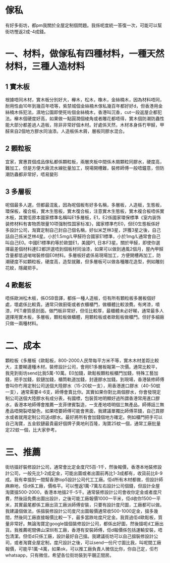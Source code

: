 # 傢私

有好多街坊，都pm我關於全屋定制個問題。我係呢度統一答復一次，可能可以幫街坊慳返2成-4成錢。

# 一、材料，做傢私有四種材料，一種天然材料，三種人造材料

## 1 實木板

根據唔同木材，實木板分別好大，櫸木，松木，橡木，金絲楠木，因為材料唔同，耐用性由10年到幾百年唔等，紫禁城個金絲楠木傢私幾百年都好好d，但香港用金絲楠木係犯法，濕地公園即使死咗個金絲楠木，香港叫沉香，cut一段返屋企都犯法。櫸木個硬度好高，如果做一點圓潤個棱角或者雕花都唔得，實木個防潮防蟲性能大部分都差過人造板，除非非常好個木材。好處係天然，木材本身係冇甲醛，甲醛來自2個地方膠水同油漆。人造板係木屑，層板同膠水混合。

## 2 顆粒板

宜家，實惠買個成品傢私都係顆粒板，兩層夾板中間係木屑顆粒同膠水，硬度高，難加工，但是方便大廠流水線批量加工，現場開槽難，裝修師傅一般唔鐘意，但防潮防蟲都非常好，唔易變形

## 3 多層板

呢個最多人選，但都最混亂，因為呢個板有好多名稱，多層板，人造板，生態板，環保板，複合板，實木生態板，實木復合板，注意實木生態板，實木複合板唔係實木板，其實佢原本國家標準名稱叫E1多層板，E1，E2係國家環保標準《室内装饰装修材料有害物质限量10项强制性国家标准》，國家標準冇E0，但E0生態板係好多設計公司，淘寶定制自己封自己個名稱，好似米芝林3星，評獲3星之後，自己話自己係米芝林4星。小於1.5mg/L甲醛符合國家E1標準，小於1mg/L通常會自己叫自己E0。中國E1標準約等於歐盟E1，美國P1, 日本F3星。關於甲醛，即使你選擇最差個材料連E2都評選唔到個板材同油漆，如果可以做到通風2個月，屋內甲醛含量都低過啱啱裝修個E0材料。多層板好處係易現場加工，方便開槽再加工，防潮硬度不如顆粒板，硬度高，造型就難，但多層板可以做各種雕花造型，例如雕刻花紋，隱藏把手。

## 4 歐鬆板

唔係歐洲松木板，係OSB音譯，都係一種人造板，佢有所有顆粒板多層板個好處，壞處係比較貴。通常只做廚衛或者衣櫃櫃門，做櫃體比較浪費。有烤漆，噴漆，PET膚質感封面。做門板非常好，但佢比較厚，最櫃體未必好睇，通常最多人選擇用實木板，多層板，顆粒板做櫃體，用顆粒板或者歐鬆板做櫃門。但好多細廠只做一兩種材料。

# 二、成本

顆粒板《多層板《歐鬆板，800-2000人民幣每平方米不等，實木木材差距比較大，主要睇邊種木材。裝修設計公司，會用E1多層板報第一次價。通常比較平，我見到街坊send比我5萬-10萬。E0加錢，歐鬆板顆粒板櫃門加錢，特殊工藝加錢，把手加錢，鉸鏈加錢，櫃筒軌道加錢，封邊膠水加錢。到現場，香港裝修師傅會叫你冇用定制公司送個大陸膠水（15-20蚊一支），用香港進口膠水（40-50蚊一支），通常需要4-6支，師傅會賣比你。其實如果你對比兩個膠水，你會發現定制公司送個大陸膠水有成分表，有國標，包裝質地明顯好過所謂香港常用進口膠水，香港本地師傅會推薦一支菲律賓製造，一支產地唔明個三無產品，師傅話三無產品唔開裂唔變色，如果唔要師傅可能會黑面，我建議單獨比師傅茶錢，自己買膠水或者就用定制公司送d膠水。最好將所有會加錢個地方確定。例如櫃門把手可以自己淘寶，五金鉸鏈最貴最好個牌子奧地利百隆，淘寶25蚊一個，通常工廠批量定22蚊一個，比大家參考。

# 三、推薦

街坊搵好裝修設計公司，通常會比定金度尺5百-1千，然後報價，香港本地裝修設計公司，一般先比1-2成定金，可能出圖或者出圖前再比1-3成都有，收貨前比8-9成。我有幸搵到一間幫香港top5設計公司代工工廠。佢d所有木材都做，但設計師麻麻地，佢d係工廠，價格平。可以慳返1萬-7萬左右設計公司個錢，但設計全屋淘寶搵500-2000，香港本地搵2千-5千。通常裝修設計公司會收你定金或者度尺費，然後話免費出圖出設計，之後可能工廠報價1000一平米，佢d收你1500一平米，其實最尾都係工廠出貨工廠派師傅安裝，只要有設計度尺圖，工廠都可以做。我建議個做法，係搵裝修設計公司度尺出圖報價通常收500-1000定金，搵多幾間，然後同工廠直接報價比較一下，最多當跌咗度尺定金。我買過佢d歐鬆板，質量非常好。無論淘寶定google搵個裝修設計公司，都係出好圖，然後搵呢d工廠出貨。我推薦呢間佛山深圳有工廠，香港有安裝師傅，佢d報價係包括運輸安裝，唔包清潔。但佢d只係工廠，設計最好自己搵。我建議街坊可以自己搵裝修設計公司，或者淘寶全屋定制，度尺設計之後，可以send一份尺寸圖比我，叫呢間工廠報價，可能平1萬-4萬，如果ok，可以推工廠負責人微信比你，你自己定，佢冇whatsapp，只有微信，希望各位街坊裝到平靚正間房。